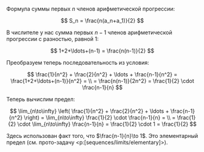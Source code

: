 Формула суммы первых $n$ членов арифметической прогрессии:

$$ S_n = \frac{n(a_n+a_1)}{2} $$

В числителе у нас сумма первых $n-1$ членов арифметической прогрессии с разностью, равной $1$:

$$ 1+2+\ldots+(n-1) = \frac{n(n-1)}{2} $$

Преобразуем теперь последовательность из условия:

$$
\frac{1}{n^2} + \frac{2}{n^2} + \ldots + \frac{n-1}{n^2} = \frac{1+2+\ldots+(n-1)}{n^2} = \\ = \frac{n(n-1)}{2n^2} = \frac{1}{2} \cdot \frac{n-1}{n}
$$

Теперь вычислим предел:

$$
    \lim_{n\to\infty} \left( \frac{1}{n^2} + \frac{2}{n^2} + \ldots + \frac{n-1}{n^2} \right) = \lim_{n\to\infty} \frac{1}{2} \cdot \frac{n-1}{n} = \\
    = \frac{1}{2} \cdot \lim_{n\to\infty} \frac{n-1}{n} = \frac{1}{2} \cdot 1 = \frac{1}{2}
$$

Здесь использован факт того, что $\frac{n-1}{n}\to 1$. Это элементарный предел (см. прото-задачу <p:[sequences/limits/elementary]>).